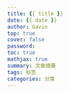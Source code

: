 ```yaml
---
title: {{ title }}
date: {{ date }}
author: Gavin 
top: true
cover: false
password:
toc: true
mathjax: true
summary: 文章摘要
tags: 标签
categories: 分类
---
```

